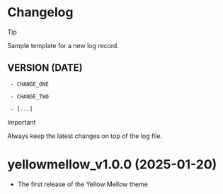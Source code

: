 # Changelog

> [!TIP]
>
> Sample template for a new log record.
>
> ## VERSION (DATE)
>
> ` - CHANGE_ONE`
>
> ` - CHANGE_TWO`
>
> ` - [...]`

> [!IMPORTANT]
>
> Always keep the latest changes on top of the log file.

# yellowmellow_v1.0.0 (2025-01-20)

- The first release of the Yellow Mellow theme
